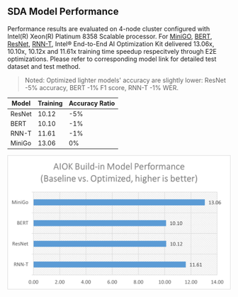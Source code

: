 ## SDA Model Performance

Performance results are evaluated on 4-node cluster configured with Intel(R) Xeon(R) Platinum 8358 Scalable processor.
For [MiniGO](../../modelzoo/minigo/README.md), [BERT](../../modelzoo/bert/README.md), [ResNet](../../modelzoo/resnet/README.md), [RNN-T](../../modelzoo/rnnt/README.md), Intel® End-to-End AI Optimization Kit delivered 13.06x, 10.10x, 10.12x and 11.61x training time speedup respecitvely through E2E optimizations. Please refer to corresponding model link for detailed test dataset and test method. 
> Noted: Optimized lighter models' accuracy are slightly lower: ResNet -5% accuracy, BERT -1% F1 score, RNN-T -1% WER.

| Model | Training | Accuracy Ratio |
| ----- | ---------| -------------- |
| ResNet | 10.12 | -5% |
| BERT | 10.10 | -1% |
| RNN-T | 11.61 | -1% |
| MiniGo | 13.06 | 0% |

<img src="./e2eaiok_v02_performance.png" width="800"/>
